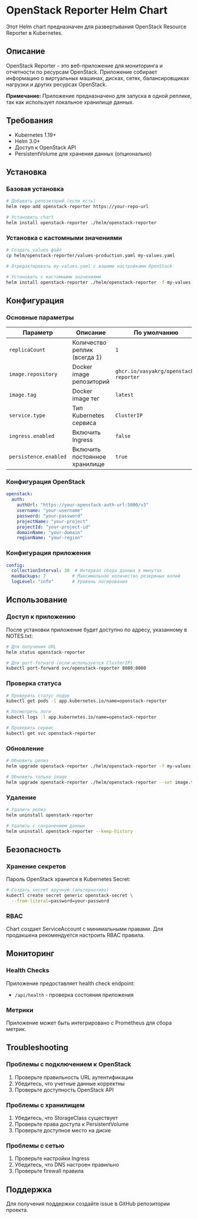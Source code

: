 # OpenStack Reporter Helm Chart

Этот Helm chart предназначен для развертывания OpenStack Resource Reporter в Kubernetes.

## Описание

OpenStack Reporter - это веб-приложение для мониторинга и отчетности по ресурсам OpenStack. Приложение собирает информацию о виртуальных машинах, дисках, сетях, балансировщиках нагрузки и других ресурсах OpenStack.

**Примечание:** Приложение предназначено для запуска в одной реплике, так как использует локальное хранилище данных.

## Требования

- Kubernetes 1.19+
- Helm 3.0+
- Доступ к OpenStack API
- PersistentVolume для хранения данных (опционально)

## Установка

### Базовая установка

```bash
# Добавить репозиторий (если есть)
helm repo add openstack-reporter https://your-repo-url

# Установить chart
helm install openstack-reporter ./helm/openstack-reporter
```

### Установка с кастомными значениями

```bash
# Создать values файл
cp helm/openstack-reporter/values-production.yaml my-values.yaml

# Отредактировать my-values.yaml с вашими настройками OpenStack

# Установить с кастомными значениями
helm install openstack-reporter ./helm/openstack-reporter -f my-values.yaml
```

## Конфигурация

### Основные параметры

| Параметр              | Описание                      | По умолчанию                          |
|-----------------------|-------------------------------|---------------------------------------|
| `replicaCount`        | Количество реплик (всегда 1)  | `1`                                   |
| `image.repository`    | Docker image репозиторий      | `ghcr.io/vasyakrg/openstack-reporter` |
| `image.tag`           | Docker image тег              | `latest`                              |
| `service.type`        | Тип Kubernetes сервиса        | `ClusterIP`                           |
| `ingress.enabled`     | Включить Ingress              | `false`                               |
| `persistence.enabled` | Включить постоянное хранилище | `true`                                |

### Конфигурация OpenStack

```yaml
openstack:
  auth:
    authUrl: "https://your-openstack-auth-url:5000/v3"
    username: "your-username"
    password: "your-password"
    projectName: "your-project"
    projectId: "your-project-id"
    domainName: "your-domain"
    regionName: "your-region"
```

### Конфигурация приложения

```yaml
config:
  collectionInterval: 30  # Интервал сбора данных в минутах
  maxBackups: 7          # Максимальное количество резервных копий
  logLevel: "info"       # Уровень логирования
```

## Использование

### Доступ к приложению

После установки приложение будет доступно по адресу, указанному в NOTES.txt:

```bash
# Для получения URL
helm status openstack-reporter

# Для port-forward (если используется ClusterIP)
kubectl port-forward svc/openstack-reporter 8080:8080
```

### Проверка статуса

```bash
# Проверить статус подов
kubectl get pods -l app.kubernetes.io/name=openstack-reporter

# Посмотреть логи
kubectl logs -l app.kubernetes.io/name=openstack-reporter

# Проверить сервис
kubectl get svc openstack-reporter
```

### Обновление

```bash
# Обновить релиз
helm upgrade openstack-reporter ./helm/openstack-reporter -f my-values.yaml

# Обновить только image
helm upgrade openstack-reporter ./helm/openstack-reporter --set image.tag=v1.0.29
```

### Удаление

```bash
# Удалить релиз
helm uninstall openstack-reporter

# Удалить с сохранением данных
helm uninstall openstack-reporter --keep-history
```

## Безопасность

### Хранение секретов

Пароль OpenStack хранится в Kubernetes Secret:

```bash
# Создать secret вручную (альтернатива)
kubectl create secret generic openstack-secret \
  --from-literal=password=your-password
```

### RBAC

Chart создает ServiceAccount с минимальными правами. Для продакшена рекомендуется настроить RBAC правила.

## Мониторинг

### Health Checks

Приложение предоставляет health check endpoint:
- `/api/health` - проверка состояния приложения

### Метрики

Приложение может быть интегрировано с Prometheus для сбора метрик.

## Troubleshooting

### Проблемы с подключением к OpenStack

1. Проверьте правильность URL аутентификации
2. Убедитесь, что учетные данные корректны
3. Проверьте доступность OpenStack API

### Проблемы с хранилищем

1. Убедитесь, что StorageClass существует
2. Проверьте права доступа к PersistentVolume
3. Проверьте доступное место на диске

### Проблемы с сетью

1. Проверьте настройки Ingress
2. Убедитесь, что DNS настроен правильно
3. Проверьте firewall правила

## Поддержка

Для получения поддержки создайте issue в GitHub репозитории проекта.
